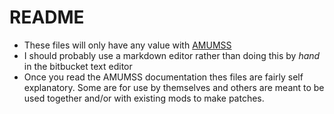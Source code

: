 # README #

+ These files will only have any value with [AMUMSS](https://www.nexusmods.com/nomanssky/mods/957)
+ I should probably use a markdown editor rather than doing this by _hand_ in the bitbucket text editor
+ Once you read the AMUMSS documentation thes files are fairly self explanatory.  Some are for use by themselves and others are meant to be used together and/or with existing mods to make patches.